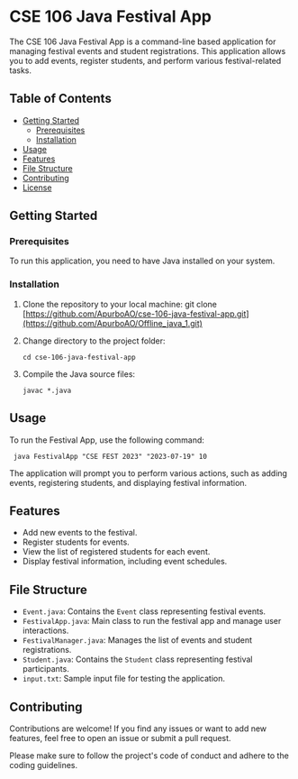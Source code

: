 # CSE 106 Java Festival App

The CSE 106 Java Festival App is a command-line based application for managing festival events and student registrations. This application allows you to add events, register students, and perform various festival-related tasks.

## Table of Contents

- [Getting Started](#getting-started)
  - [Prerequisites](#prerequisites)
  - [Installation](#installation)
- [Usage](#usage)
- [Features](#features)
- [File Structure](#file-structure)
- [Contributing](#contributing)
- [License](#license)

## Getting Started

### Prerequisites

To run this application, you need to have Java installed on your system.

### Installation

1. Clone the repository to your local machine:
      git clone [https://github.com/ApurboAO/cse-106-java-festival-app.git](https://github.com/ApurboAO/Offline_java_1.git)

3. Change directory to the project folder:

       cd cse-106-java-festival-app

4. Compile the Java source files:

       javac *.java

## Usage

To run the Festival App, use the following command:

     java FestivalApp "CSE FEST 2023" "2023-07-19" 10

The application will prompt you to perform various actions, such as adding events, registering students, and displaying festival information.

## Features

- Add new events to the festival.
- Register students for events.
- View the list of registered students for each event.
- Display festival information, including event schedules.

## File Structure

- `Event.java`: Contains the `Event` class representing festival events.
- `FestivalApp.java`: Main class to run the festival app and manage user interactions.
- `FestivalManager.java`: Manages the list of events and student registrations.
- `Student.java`: Contains the `Student` class representing festival participants.
- `input.txt`: Sample input file for testing the application.

## Contributing

Contributions are welcome! If you find any issues or want to add new features, feel free to open an issue or submit a pull request.

Please make sure to follow the project's code of conduct and adhere to the coding guidelines.

